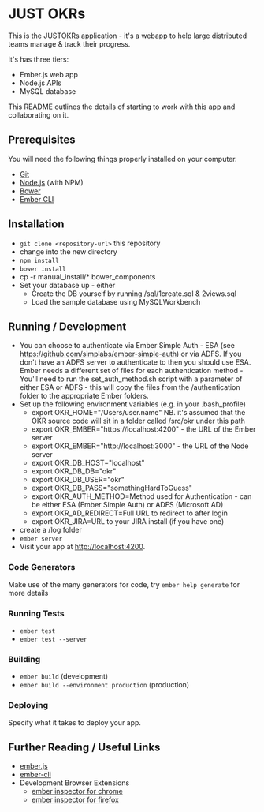 # JUST OKRs

This is the JUSTOKRs application - it's a webapp to help large distributed teams manage & track their progress.  

It's has three tiers:
* Ember.js web app
* Node.js APIs
* MySQL database

This README outlines the details of starting to work with this app and collaborating on it.

## Prerequisites

You will need the following things properly installed on your computer.

* [Git](http://git-scm.com/)
* [Node.js](http://nodejs.org/) (with NPM)
* [Bower](http://bower.io/)
* [Ember CLI](http://www.ember-cli.com)

## Installation

* `git clone <repository-url>` this repository
* change into the new directory
* `npm install`
* `bower install`
* cp -r manual_install/* bower_components
* Set your database up - either
  * Create the DB yourself by running /sql/1create.sql & 2views.sql
  * Load the sample database using MySQLWorkbench

## Running / Development

* You can choose to authenticate via Ember Simple Auth - ESA (see https://github.com/simplabs/ember-simple-auth) or via ADFS.  If you don't have an ADFS server to authenticate to then you should use ESA.  Ember needs a different set of files for each authentication method - You'll need to run the set_auth_method.sh script with a parameter of either ESA or ADFS - this will copy the files from the /authentication folder to the appropriate Ember folders.
* Set up the following environment variables (e.g. in your .bash_profile)
  * export OKR_HOME="/Users/user.name" NB. it's assumed that the OKR source code will sit in a folder called /src/okr under this path
  * export OKR_EMBER="https://localhost:4200" - the URL of the Ember server
  * export OKR_EMBER="http://localhost:3000" - the URL of the Node server
  * export OKR_DB_HOST="localhost"
  * export OKR_DB_DB="okr"
  * export OKR_DB_USER="okr"
  * export OKR_DB_PASS="somethingHardToGuess"
  * export OKR_AUTH_METHOD=Method used for Authentication - can be either ESA (Ember Simple Auth) or ADFS (Microsoft AD) 
  * export OKR_AD_REDIRECT=Full URL to redirect to after login
  * export OKR_JIRA=URL to your JIRA install (if you have one)
* create a /log folder
* `ember server`
* Visit your app at [http://localhost:4200](http://localhost:4200).

### Code Generators

Make use of the many generators for code, try `ember help generate` for more details

### Running Tests

* `ember test`
* `ember test --server`

### Building

* `ember build` (development)
* `ember build --environment production` (production)

### Deploying

Specify what it takes to deploy your app.

## Further Reading / Useful Links

* [ember.js](http://emberjs.com/)
* [ember-cli](http://www.ember-cli.com/)
* Development Browser Extensions
  * [ember inspector for chrome](https://chrome.google.com/webstore/detail/ember-inspector/bmdblncegkenkacieihfhpjfppoconhi)
  * [ember inspector for firefox](https://addons.mozilla.org/en-US/firefox/addon/ember-inspector/)

